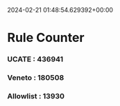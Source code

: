 2024-02-21 01:48:54.629392+00:00
# Rule Counter 
 ### UCATE : 436941

 ### Veneto : 180508

 ### Allowlist : 13930